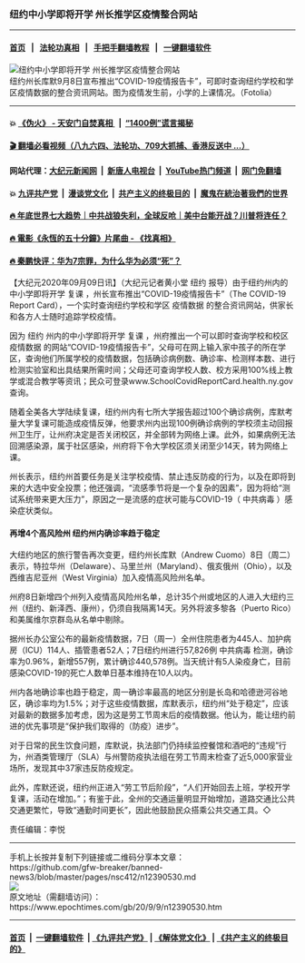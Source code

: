 ### 纽约中小学即将开学 州长推学区疫情整合网站
------------------------

#### [首页](https://github.com/gfw-breaker/banned-news3/blob/master/README.md) &nbsp;&nbsp;|&nbsp;&nbsp; [法轮功真相](https://github.com/begood0513/basic/blob/master/README.md)  &nbsp;&nbsp;|&nbsp;&nbsp; [手把手翻墙教程](https://github.com/gfw-breaker/guides/wiki)  &nbsp;&nbsp;|&nbsp;&nbsp; [一键翻墙软件](https://github.com/gfw-breaker/nogfw/blob/master/README.md)  



<div><img alt="纽约中小学即将开学 州长推学区疫情整合网站" class="attachment-djy_600_400 size-djy_600_400 wp-post-image" src="https://i.epochtimes.com/assets/uploads/2020/09/aa1b1e8a859d00ab559bccf963ea851b-600x400.jpg"/>
<div class="caption">
 纽约州长库默9月8日宣布推出“COVID-19疫情报告卡”，可即时查询纽约学校和学区疫情数据的整合资讯网站。图为疫情发生前，小学的上课情况。（Fotolia）
</div></div><hr/>

#### 💥 [《伪火》 - 天安门自焚真相 ](http://141.164.51.119:10000/videos/blog/weihuo.html)&nbsp; |&nbsp; [“1400例”谎言揭秘  ](http://141.164.51.119:10000/videos/blog/jiexi1400.html)

#### [ 🎬  翻墙必看视频（八九六四、法轮功、709大抓捕、香港反送中 ...）](https://github.com/gfw-breaker/links/blob/master/banned.md)

#### 网站代理：[大纪元新闻网](http://167.172.10.89:10080/gb/) &nbsp;|&nbsp; [新唐人电视台](http://167.172.10.89:8808/gb/)  &nbsp;|&nbsp; [YouTube热门频道](http://158.247.203.241/youtube.html) &nbsp;|&nbsp; [网门免翻墙](http://158.247.203.241:11000/show.aspx?name=ogHome)

#### 💥 [九评共产党](http://141.164.51.119:10000/videos/res/jiuping/)&nbsp; |&nbsp; [漫谈党文化](http://141.164.51.119:10000/videos/res/mtdwh/)&nbsp; |&nbsp; [共产主义的终极目的](http://141.164.51.119:10000/videos/res/zjmd/)&nbsp; |&nbsp; [魔鬼在統治著我們的世界](http://141.164.51.119:10000/videos/res/TheSpecter/)  

#### [ 🔥  年底世界七大趋势｜中共战狼失利，全球反呛｜美中台能开战？川普将连任？](http://141.164.51.119:10000/videos/news/tanghao02.html)

#### [ 🔥  電影《永恆的五十分鐘》片尾曲 - 《找真相》](http://141.164.51.119:10000/videos/news/../legend/index.html)

#### [ 🔥  秦鹏快评：华为7宗罪，为什么华为必须“死”？](http://141.164.51.119:10000/videos/news/qp01.html)

<div><p>
 【大纪元2020年09月09日讯】（大纪元记者黄小堂
 <ok href="https://www.epochtimes.com/gb/tag/%E7%BA%BD%E7%BA%A6.html">
  纽约
 </ok>
 报导）由于纽约州内的中小学即将开学
 <ok href="https://www.epochtimes.com/gb/tag/%E5%A4%8D%E8%AF%BE.html">
  复课
 </ok>
 ，州长宣布推出“COVID-19疫情报告卡”（The COVID-19 Report Card），一个实时查询纽约学校和学区
 <ok href="https://www.epochtimes.com/gb/tag/%E7%96%AB%E6%83%85%E6%95%B0%E6%8D%AE.html">
  疫情数据
 </ok>
 的整合资讯网站，供家长和各方人士随时追踪学校疫情。
</p>
<p>
 因为
 <ok href="https://www.epochtimes.com/gb/tag/%E7%BA%BD%E7%BA%A6.html">
  纽约
 </ok>
 州内的中小学即将开学
 <ok href="https://www.epochtimes.com/gb/tag/%E5%A4%8D%E8%AF%BE.html">
  复课
 </ok>
 ，州府推出一个可以即时查询学校和校区
 <ok href="https://www.epochtimes.com/gb/tag/%E7%96%AB%E6%83%85%E6%95%B0%E6%8D%AE.html">
  疫情数据
 </ok>
 的网站“COVID-19疫情报告卡”，父母可在网上输入家中孩子的所在学区，查询他们所属学校的疫情数据，包括确诊病例数、确诊率、检测样本数、进行检测实验室和出具结果所需时间；父母还可查询学校人数、校方采用100%线上教学或混合教学等资讯；民众可登录www.SchoolCovidReportCard.health.ny.gov查询。
</p>
<p>
 随着全美各大学陆续复课，纽约州内有七所大学报告超过100个确诊病例，库默考量大学复课可能造成疫情反弹，他要求州内出现100例确诊病例的学校须主动回报州卫生厅，让州府决定是否关闭校区，并全部转为网络上课。此外，如果病例无法回溯感染源，属于社区感染，州府将下令大学校区须关闭至少14天，转为网络上课。
</p>
<p>
 州长表示，纽约州首要任务是关注学校疫情、禁止违反防疫的行为，以及在即将到来的大选中安全投票；他还强调，“流感季节将是一个复杂的因素”，因为将给“测试系统带来更大压力”，原因之一是流感的症状可能与COVID-19（
 <ok href="https://www.epochtimes.com/gb/tag/%E4%B8%AD%E5%85%B1%E7%97%85%E6%AF%92.html">
  中共病毒
 </ok>
 ）感染症状类似。
</p>
<h4>
 再增4个高风险州 纽约州内确诊率趋于稳定
</h4>
<p>
 大纽约地区的旅行警告再次变更，纽约州长库默（Andrew Cuomo）8日（周二）表示，特拉华州（Delaware）、马里兰州（Maryland）、俄亥俄州（Ohio），以及西维吉尼亚州（West Virginia）加入疫情高风险州名单。
</p>
<p>
 州府8日新增四个州列入疫情高风险州名单，总计35个州或地区的人进入大纽约三州（纽约、新泽西、康州），仍须自我隔离14天。另外将波多黎各（Puerto Rico）和美属维尔京群岛从名单中剔除。
</p>
<p>
 据州长办公室公布的最新疫情数据，7日（周一）全州住院患者为445人、加护病房（ICU）114人、插管患者52人；7日纽约州进行57,826例
 <ok href="https://www.epochtimes.com/gb/tag/%E4%B8%AD%E5%85%B1%E7%97%85%E6%AF%92.html">
  中共病毒
 </ok>
 检测，确诊率为0.96%，新增557例，累计确诊440,578例。当天统计有5人染疫身亡，目前感染COVID-19的死亡人数单日基本维持在10人以内。
</p>
<p>
 州内各地确诊率也趋于稳定，周一确诊率最高的地区分别是长岛和哈德逊河谷地区，确诊率均为1.5%；对于这些疫情数据，库默表示，纽约州“处于稳定”，应该对最新的数据多加考虑，因为这是劳工节周末后的疫情数据。他认为，能让纽约前进的优先事项是“保护我们取得的（防疫）进步”。
</p>
<p>
 对于日常的民生饮食问题，库默说，执法部门仍持续监控餐馆和酒吧的“违规”行为，州酒类管理厅（SLA）与州警防疫执法组在劳工节周末检查了近5,000家营业场所，发现其中37家违反防疫规定。
</p>
<p>
 此外，库默还说，纽约州正进入“劳工节后阶段”，“人们开始回去上班，学校开学复课，活动在增加。”；有鉴于此，全州的交通运量明显开始增加，道路交通比公共交通更繁忙，导致“通勤时间更长”，因此他鼓励民众搭乘公共交通工具。◇
</p>
<p>
 责任编辑：李悦
</p>
</div>
<hr/>
手机上长按并复制下列链接或二维码分享本文章：<br/>
https://github.com/gfw-breaker/banned-news3/blob/master/pages/nsc412/n12390530.md <br/>
<a href='https://github.com/gfw-breaker/banned-news3/blob/master/pages/nsc412/n12390530.md'><img src='https://github.com/gfw-breaker/banned-news3/blob/master/pages/nsc412/n12390530.md.png'/></a> <br/>
原文地址（需翻墙访问）：https://www.epochtimes.com/gb/20/9/9/n12390530.htm


------------------------
#### [首页](https://github.com/gfw-breaker/banned-news3/blob/master/README.md) &nbsp;|&nbsp; [一键翻墙软件](https://github.com/gfw-breaker/nogfw/blob/master/README.md) &nbsp;| [《九评共产党》](https://github.com/gfw-breaker/9ping.md/blob/master/README.md#九评之一评共产党是什么) | [《解体党文化》](https://github.com/gfw-breaker/jtdwh.md/blob/master/README.md) | [《共产主义的终极目的》](https://github.com/gfw-breaker/gczydzjmd.md/blob/master/README.md)


<img src='http://gfw-breaker.win/banned-news3/pages/nsc412/n12390530.md' width='0px' height='0px'/>